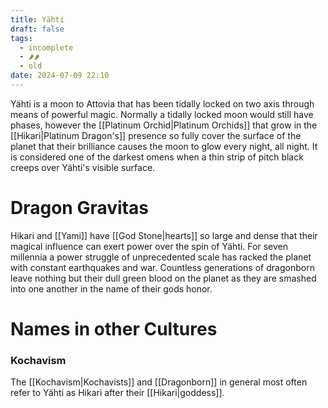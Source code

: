 ```yaml
---
title: Yähti
draft: false
tags:
  - incomplete
  - 🌶🌶
  - old
date: 2024-07-09 22:10
---
```

Yähti is a moon to Attovia that has been tidally locked on two axis through means of powerful magic. Normally a tidally locked moon would still have phases, however the [[Platinum Orchid|Platinum Orchids]] that grow in the [[Hikari|Platinum Dragon's]] presence so fully cover the surface of the planet that their brilliance causes the moon to glow every night, all night. It is considered one of the darkest omens when a thin strip of pitch black creeps over Yähti's visible surface. 
# Dragon Gravitas
Hikari and [[Yami]] have [[God Stone|hearts]] so large and dense that their magical influence can exert power over the spin of Yähti. For seven millennia a power struggle of unprecedented scale has racked the planet with constant earthquakes and war. Countless generations of dragonborn leave nothing but their dull green blood on the planet as they are smashed into one another in the name of their gods honor.
# Names in other Cultures
### Kochavism
The [[Kochavism|Kochavists]] and [[Dragonborn]] in general most often refer to Yähti as Hikari after their [[Hikari|goddess]].